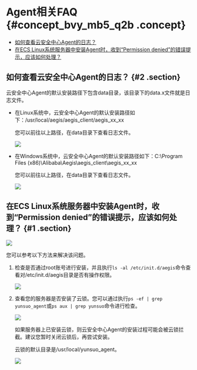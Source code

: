 # Agent相关FAQ {#concept_bvy_mb5_q2b .concept}

-   [如何查看云安全中心Agent的日志？](#)
-   [在ECS Linux系统服务器中安装Agent时，收到“Permission denied”的错误提示，应该如何处理？](#)

## 如何查看云安全中心Agent的日志？ {#2 .section}

云安全中心Agent的默认安装路径下包含data目录，该目录下的data.x文件就是日志文件。

-   在Linux系统中，云安全中心Agent的默认安装路径如下：/usr/local/aegis/aegis\_client/aegis\_xx\_xx

    您可以前往以上路径，在data目录下查看日志文件。

    ![](http://static-aliyun-doc.oss-cn-hangzhou.aliyuncs.com/assets/img/17031/15531557248966_zh-CN.png)

-   在Windows系统中，云安全中心Agent的默认安装路径如下：C:\\Program Files \(x86\)\\Alibaba\\Aegis\\aegis\_client\\aegis\_xx\_xx

    您可以前往以上路径，在data目录下查看日志文件。

    ![](http://static-aliyun-doc.oss-cn-hangzhou.aliyuncs.com/assets/img/17031/15531557248967_zh-CN.png)


## 在ECS Linux系统服务器中安装Agent时，收到“Permission denied”的错误提示，应该如何处理？ {#1 .section}

![](http://static-aliyun-doc.oss-cn-hangzhou.aliyuncs.com/assets/img/17031/15531557248509_zh-CN.jpg)

您可以参考以下方法来解决该问题。

1.  检查是否通过root账号进行安装，并且执行`ls -al /etc/init.d/aegis`命令查看对/etc/init.d/aegis目录是否有操作权限。

    ![](http://static-aliyun-doc.oss-cn-hangzhou.aliyuncs.com/assets/img/17031/15531557248510_zh-CN.png)

2.  查看您的服务器是否安装了云锁。您可以通过执行`ps -ef | grep yunsuo_agent`或`ps aux | grep yunsuo`命令进行检查。

    ![](http://static-aliyun-doc.oss-cn-hangzhou.aliyuncs.com/assets/img/17031/15531557248511_zh-CN.png)

    如果服务器上已安装云锁，则云安全中心Agent的安装过程可能会被云锁拦截。建议您暂时关闭云锁后，再尝试安装。

    云锁的默认目录是/usr/local/yunsuo\_agent。

    ![](http://static-aliyun-doc.oss-cn-hangzhou.aliyuncs.com/assets/img/17031/15531557248512_zh-CN.png)


